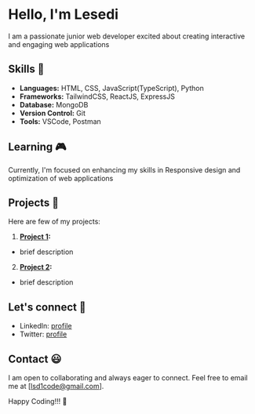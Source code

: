 # Hello, I'm Lesedi

I am a passionate junior web developer excited about creating interactive and engaging web applications

## Skills 💯

- **Languages:** HTML, CSS, JavaScript(TypeScript), Python
- **Frameworks:** TailwindCSS, ReactJS, ExpressJS
- **Database:** MongoDB
- **Version Control:** Git
- **Tools:** VSCode, Postman

## Learning 🎮

Currently, I'm focused on enhancing my skills in Responsive design and optimization of web applications

## Projects 💾

Here are few of my projects:
1. **[Project 1](link-to-repo-demo):**
- brief description

2. **[Project 2](link-to-repo-demo):**
- brief description

## Let's connect 🤝
 - LinkedIn: [profile](link-to-profile)
 - Twitter: [profile](link-to-profile)

## Contact 😃

I am open to collaborating and always eager to connect. Feel free to email me at [lsd1code@gmail.com].

Happy Coding!!! 🤞

